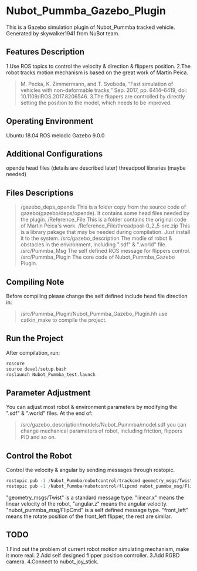 # Nubot_Pummba_Gazebo_Plugin
This is a Gazebo simulation plugin of Nubot_Pummba tracked vehicle.
Generated by skywalker1941 from NuBot team.

## Features Description
1.Use ROS topics to control the velocity & direction & flippers position.
2.The robot tracks motion mechanism is based on the great work of Martin Peica.
>M. Pecka, K. Zimmermann, and T. Svoboda, “Fast simulation of vehicles with non-deformable tracks,” Sep. 2017, pp. 6414–6419, doi: 10.1109/IROS.2017.8206546.
3.The flippers are controlled by directly setting the position to the model, which needs to be improved.

## Operating Environment
Ubuntu 18.04
ROS melodic
Gazebo 9.0.0

## Additional Configurations
opende head files (details are described later)
threadpool libraries (maybe needed)

## Files Descriptions
>/gazebo_deps_opende
This is a folder copy from the source code of gazebo(gazebo/deps/opende). It contains some head files needed by the plugin.
>/Reference_File
This is a folder contains the original code of Martin Peica's work.
>/Reference_File/threadpool-0_2_5-src.zip
This is a library pakage that may be needed during compilation. Just install it to the system.
>/src/gazebo_description
The modle of robot & obstacles in the environment, including ".sdf" & ".world" file.
>/src/Pummba_Msg
The self defined ROS message for flippers control.
>/src/Pummba_Plugin
The core code of Nubot_Pummba_Gazebo Plugin.

## Compiling Note
Before compiling please change the self defined include head file direction in:
>/src/Pummba_Plugin/Nubot_Pummba_Gazebo_Plugin.hh
use
>catkin_make
to compile the project.

## Run the Project
After compilation, run:
```c++
roscore
source devel/setup.bash
roslaunch Nubot_Pummba_test.launch
```

## Parameter Adjustment
You can adjust most robot & environment parameters by modifying the ".sdf" & ".world" files.
At the end of:
>/src/gazebo_description/models/Nubot_Pummba/model.sdf
you can change mechanical parameters of robot, including friction, flippers PID and so on.

## Control the Robot
Control the velocity & angular by sending messages through rostopic.
```c++
rostopic pub -1 /Nubot_Pummba/nubotcontrol/trackcmd geometry_msgs/Twist
rostopic pub -1 /Nubot_Pummba/nubotcontrol/flipcmd nubot_pummba_msg/FlipCmd
```
"geometry_msgs/Twist" is a standard message type.
"linear.x" means the linear velocity of the robot, "angular.z" means the angular velocity.
"nubot_pummba_msg/FlipCmd" is a self defined message type.
"front_left" means the rotate position of the front_left flipper, the rest are similar.

## TODO
1.Find out the problem of current robot motion simulating mechanism, make it more real.
2.Add self designed flipper position controller.
3.Add RGBD camera.
4.Connect to nubot_joy_stick.
